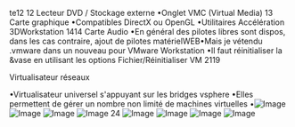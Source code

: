 te12
12
Lecteur DVD / Stockage externe
•Onglet VMC (Virtual Media)
13
Carte graphique
•Compatibles DirectX ou OpenGL
•Utilitaires Accélération 3DWorkstation
1414
Carte Audio
•En général des pilotes libres sont dispos, dans les cas contraire, ajout de pilotes matérielWEB•Mais je vétendu .vmware dans un nouveau pour VMware Workstation
•Il faut réinitialiser la &vase en utilisant les options Fichier/Réinitialiser VM
2119

Virtualisateur réseaux

•Virtualisateur universel s'appuyant sur les bridges vsphere
•Elles permettent de gérer un nombre non limité de machines virtuelles
•![Image](image11.png)
![Image](image12.png)
![Image](image13.png)
![Image](image14.png)
24 ![Image](image15.png)
![Image](image16.png)
![Image](image17.png)
![Image](image18.png)